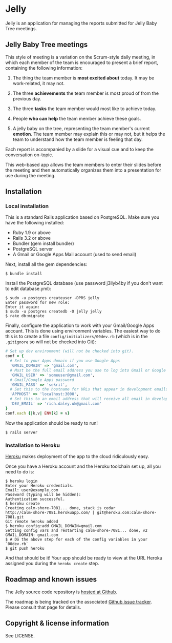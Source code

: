 # Jelly

Jelly is an application for managing the reports submitted for Jelly Baby Tree meetings.

## Jelly Baby Tree meetings

This style of meeting is a variation on the Scrum-style daily meeting, in which each member of the team is encouraged to present a brief report, containing the
following information:

1. The thing the team member is **most excited about** today. It may be work-related, it may not.

2. The three **achievements** the team member is most proud of from the previous day.

3. The three **tasks** the team member would most like to achieve today.

4. People **who can help** the team member achieve these goals.

5. A jelly baby on the tree, representing the team member's current **emotion**. The team member may explain this or may not, but it helps the team to understand how the team member is feeling that day.

Each report is accompanied by a slide for a visual cue and to keep the conversation on-topic.

This web-based app allows the team members to enter their slides before the meeting and then automatically organizes them into a presentation for use during the meeting.

## Installation

### Local installation

This is a standard Rails application based on PostgreSQL. Make sure you have
the following installed:

* Ruby 1.9 or above
* Rails 3.2 or above
* Bundler (gem install bundler)
* PostgreSQL server
* A Gmail or Google Apps Mail account (used to send email)

Next, install all the gem dependencies:

```console
$ bundle install
```

Install the PostgreSQL database (use password j3llyb4by if you don't want to edit database.yml):

```console
$ sudo -u postgres createuser -DPRS jelly
Enter password for new role: 
Enter it again: 
$ sudo -u postgres createdb -O jelly jelly
$ rake db:migrate
```

Finally, configure the application to work with your Gmail/Google Apps account. This is done using environment variables. The easiest way to do this is to create a file `config/initializers/00dev.rb` (which is in the `.gitignore` so will not be checked into Git):

```ruby
# Set up dev environment (will not be checked into git).
conf = {
  # Set to your Apps domain if you use Google Apps
  'GMAIL_DOMAIN' => 'gmail.com',
  # Must be the full email address you use to log into Gmail or Google Apps
  'GMAIL_USER' => 'someuser@gmail.com',
  # Gmail/Google Apps password
  'GMAIL_PASS' => 'sekrit',
  # Set this to the hostname for URLs that appear in development emails 
  'APPHOST' => 'localhost:3000',
  # Set this to an email address that will receive all email in development mode
  'DEV_EMAIL' => 'rich.daley.uk@gmail.com'
}
conf.each {|k,v| ENV[k] = v}
```
Now the application should be ready to run!

```console
$ rails server
```

### Installation to Heroku

[Heroku](http://www.heroku.com/) makes deployment of the app to the cloud ridiculously easy.

Once you have a Heroku account and the Heroku toolchain set up, all you need to do is:

```console
$ heroku login
Enter your Heroku credentials.
Email: user@example.com
Password (typing will be hidden): 
Authentication successful.
$ heroku create
Creating calm-shore-7081... done, stack is cedar
http://calm-shore-7081.herokuapp.com/ | git@heroku.com:calm-shore-7081.git
Git remote heroku added
$ heroku config:add GMAIL_DOMAIN=gmail.com
Setting config vars and restarting calm-shore-7081... done, v2
GMAIL_DOMAIN: gmail.com
$ # Do the above step for each of the config variables in your `00dev.rb`
$ git push heroku
```

And that should be it! Your app should be ready to view at the URL Heroku assigned you during the `heroku create` step.

## Roadmap and known issues

The Jelly source code repository is [hosted at Github](https://github.com/pedantic-git/jelly).

The roadmap is being tracked on the associated [Github issue tracker](https://github.com/pedantic-git/jelly/issues). Please consult that page for details.

## Copyright & license information

See LICENSE.
